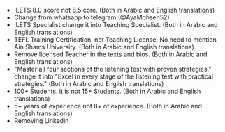 - ILETS 8.0 score not 8.5 core. (Both in Arabic and English translations)
- Change from whatsapp to telegram (@AyaMohsen52).
- ILETS Specialist change it into Teaching Specialist. (Both in Arabic and English translations)
- TEFL Training Certification, not Teaching License. No need to mention Ain Shams University. (Both in Arabic and English translations)
- Remove licensed Teacher in the texts and bios. (Both in Arabic and English translations)
- "Master all four sections of the listening test with proven strategies." change it into "Excel in every stage of the listening test with practical strategies." (Both in Arabic and English translations)
- 100+ Students. it is not 15+ Students. (Both in Arabic and English translations)
- 5+ years of experience not 8+ of experience. (Both in Arabic and English translations)
- Removing Linkedin

